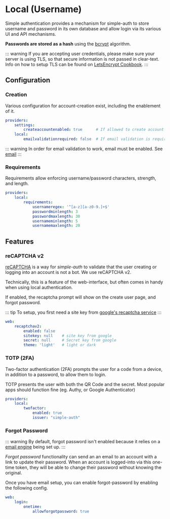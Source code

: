 # Local (Username)

Simple authentication provides a mechanism for simple-auth to store username and password in its own database and allow login via its various UI and API mechanisms.

**Passwords are stored as a hash** using the [bcrypt](https://pkg.go.dev/golang.org/x/crypto/bcrypt) algorithm.

::: warning
If you are accepting user credentials, please make sure your server is using TLS, so that secure information is not passed in clear-text.  Info on how to setup TLS can be found on [LetsEncrypt Cookbook](/cookbooks/tls.md).
:::

## Configuration

### Creation

Various configuration for account-creation exist, including the enablement of it.

```yaml
providers:
    settings:
        createaccountenabled: true      # If allowed to create account
    local:
        emailvalidationrequired: false  # If email validation is required before login
```

::: warning
In order for email validation to work, email must be enabled. See [email](/email)
:::

### Requirements

Requirements allow enforcing username/password characters, strength, and length.

```yaml
providers:
    local:
        requirements:
            usernameregex: '^[a-z][a-z0-9.]+$'
            passwordminlength: 3
            passwordmaxlength: 30
            usernameminlength: 5
            usernamemaxlength: 20
```

## Features

### reCAPTCHA v2

[reCAPTCHA](https://www.google.com/recaptcha/about/) is a way for *simple-auth* to validate that the user creating or logging into an account is not a bot.  We use reCAPTCHA v2.

Technically, this is a feature of the web-interface, but often comes in handy when using
local authentication.

If enabled, the recaptcha prompt will show on the create user page, and forgot password.

::: tip
To setup, you first need a site key from [google's recaptcha service](https://developers.google.com/recaptcha/intro)
:::

```yaml
web:
    recaptchav2:
        enabled: false
        sitekey: null    # site key from google
        secret: null     # Secret key from google
        theme: 'light'   # light or dark
```

### TOTP (2FA)

Two-factor authentication (2FA) prompts the user for a code from a device, in addition to a password, to allow them to login.

TOTP presents the user with both the QR Code and the secret. Most popular apps should function fine (eg. Authy, or Google Authenticator)

```yaml
providers:
    local:
        twofactor:
            enabled: true
            issuer: "simple-auth"
```

### Forgot Password

::: warning
By default, forgot password isn't enabled because it relies on a [email engine](/email) being set up.
:::

*Forgot password* functionality can send an an email to an account with a link to
update their password.  When an account is logged-into via this one-time token,
they will be able to change their password without knowing the original.

Once you have email setup, you can enable forgot-password by enabling the following config.

```yaml
web:
    login:
        onetime:
            allowforgotpassword: true
```
